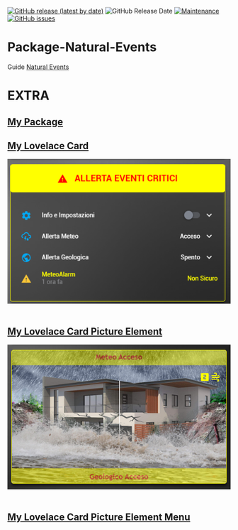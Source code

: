 [![GitHub release (latest by date)](https://img.shields.io/github/v/release/caiosweet/Package-Natural-Events)](https://github.com/caiosweet/Package-Natural-Events/releases)
![GitHub Release Date](https://img.shields.io/github/release-date/caiosweet/Package-Natural-Events)
[![Maintenance](https://img.shields.io/badge/Maintained%3F-no!-red.svg)](https://github.com/caiosweet/Package-Natural-Events/graphs/commit-activity)
[![GitHub issues](https://img.shields.io/github/issues/caiosweet/Package-Natural-Events)](https://github.com/caiosweet/Package-Natural-Events/issues)


# Package-Natural-Events

Guide [Natural Events](https://hassiohelp.eu/2019/10/06/package-eventi-naturali/)

# EXTRA

## [My Package](./extra/my_pkg_natural_events_CN.yaml)

## [My Lovelace Card](./extra/card_natural_events.yaml)
<p align="center">
<img src="./card_natural_events.png">
<br><br>
</p>

## [My Lovelace Card Picture Element](./extra/card_natural_events_picture.yaml)
<p align="center">
<img src="./card_natural_events_picture.png">
<br><br>
</p>

## [My Lovelace Card Picture Element Menu](./extra/card_natural_events.yaml)
